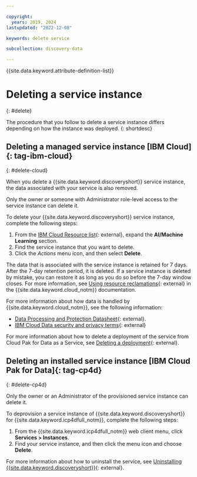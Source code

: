 ```yaml
---

copyright:
  years: 2019, 2024
lastupdated: "2022-12-08"

keywords: delete service

subcollection: discovery-data

---
```


{{site.data.keyword.attribute-definition-list}}

# Deleting a service instance
{: #delete}

The procedure that you follow to delete a service instance differs depending on how the instance was deployed.
{: shortdesc}

## Deleting a managed service instance [IBM Cloud]{: tag-ibm-cloud}
{: #delete-cloud}

When you delete a {{site.data.keyword.discoveryshort}} service instance, the data associated with your service is also removed.

Only the owner or someone with Administrator role-level access to the service instance can delete it.

To delete your {{site.data.keyword.discoveryshort}} service instance, complete the following steps:

1.  From the [IBM Cloud Resource list](https://cloud.ibm.com/resources){: external}, expand the **AI/Machine Learning** section.
1.  Find the service instance that you want to delete.
1.  Click the *Actions* menu icon, and then select **Delete**.

The data that is associated with the service instance is retained for 7 days. After the 7-day retention period, it is deleted. If a service instance is deleted by mistake, you can restore it as long as you do so before the 7-day window closes. For more information, see [Using resource reclamations](/docs/account?topic=account-resource-reclamation&interface=cli){: external} in the {{site.data.keyword.cloud_notm}} documentation.

For more information about how data is handled by {{site.data.keyword.cloud_notm}}, see the following information:

-   [Data Processing and Protection Datasheet](https://www.ibm.com/software/reports/compatibility/clarity-reports/report/html/softwareReqsForProduct?deliverableId=A1417A507E8211E6BA51E79BE9476040){: external}.
-   [IBM Cloud Data security and privacy terms](https://www.ibm.com/support/customer/csol/terms/){: external}

For more information about how to delete a deployment of the service from Cloud Pak for Data as a Service, see [Deleting a deployment](https://dataplatform.cloud.ibm.com/docs/content/wsj/analyze-data/ml-deploy-delete.html?audience=wdp){: external}.

## Deleting an installed service instance [IBM Cloud Pak for Data]{: tag-cp4d}
{: #delete-cp4d}

Only the owner or an Administrator of the provisioned service instance can delete it.

To deprovision a service instance of {{site.data.keyword.discoveryshort}} for {{site.data.keyword.icp4dfull_notm}}, complete the following steps:

1.  From the {{site.data.keyword.icp4dfull_notm}} web client menu, click **Services > Instances**.
1.  Find your service instance, and then click the menu icon and choose **Delete**.

For more information about how to uninstall the service, see [Uninstalling {{site.data.keyword.discoveryshort}}](https://www.ibm.com/docs/SSQNUZ_4.5.x/svc-discovery/discovery-uninstall.html){: external}.
